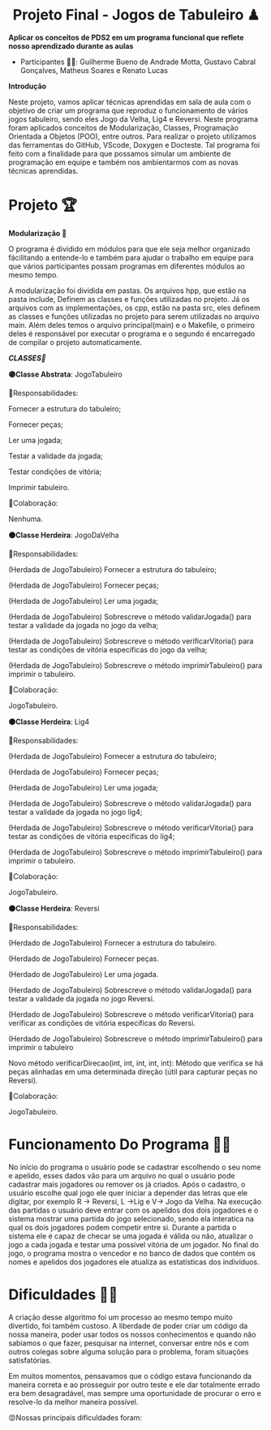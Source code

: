 <h1 align="center">                                                    Projeto Final - Jogos de Tabuleiro ♟ </h1>

**Aplicar os conceitos de PDS2 em um programa funcional que reflete nosso aprendizado durante as aulas**

- Participantes 🧑‍💻: Guilherme Bueno de Andrade Motta,  Gustavo Cabral Gonçalves, Matheus Soares e Renato Lucas

**Introdução**

Neste projeto, vamos aplicar técnicas aprendidas em sala de aula com o objetivo de criar um programa que reproduz o funcionamento de vários jogos tabuleiro, sendo eles Jogo da Velha, Lig4 e Reversi. Neste programa foram aplicados conceitos de Modularização, Classes, Programação Orientada a Objetos (POO), entre outros. Para realizar o projeto utilizamos das ferramentas do GitHub, VScode, Doxygen e Docteste. Tal programa foi feito com a finalidade para que possamos simular um ambiente de programação em equipe e também nos ambientarmos com as novas técnicas aprendidas.

# Projeto 🏆


**Modularização 🐉**

O programa é dividido em módulos para que ele seja melhor organizado fácilitando a entende-lo e também para ajudar o trabalho em equipe para que vários participantes possam programas em diferentes módulos ao mesmo tempo. 

A modularização foi dividida em pastas. Os arquivos hpp, que estão na pasta include, Definem as classes e funções utilizadas no projeto. Já os arquivos com as implementações, os cpp, estão na pasta src, eles definem as classes e funções utilizadas no projeto para serem utilizadas no arquivo main. Além deles temos o arquivo principal(main) e o Makefile, o primeiro deles é responsável por executar o programa e o segundo é encarregado de compilar o projeto automaticamente.

***CLASSES🥋***

**🟣Classe Abstrata**: JogoTabuleiro 

🧐Responsabilidades: 

Fornecer a estrutura do tabuleiro; 

Fornecer peças;

Ler uma jogada; 

Testar a validade da jogada; 

Testar condições de vitória; 

Imprimir tabuleiro.

🤝Colaboração:

Nenhuma.  


**🟠Classe Herdeira**: JogoDaVelha

🧐Responsabilidades:

(Herdada de JogoTabuleiro) Fornecer a estrutura do tabuleiro; 

(Herdada de JogoTabuleiro) Fornecer peças; 

(Herdada de JogoTabuleiro) Ler uma jogada; 

(Herdada de JogoTabuleiro) Sobrescreve o método validarJogada() para testar a validade da jogada no jogo da velha; 

(Herdada de JogoTabuleiro) Sobrescreve o método verificarVitoria() para testar as condições de vitória específicas do jogo da velha; 

(Herdada de JogoTabuleiro) Sobrescreve o método imprimirTabuleiro() para imprimir o tabuleiro. 

🤝Colaboração: 

JogoTabuleiro.


**🟠Classe Herdeira**: Lig4

🧐Responsabilidades:

(Herdada de JogoTabuleiro) Fornecer a estrutura do tabuleiro; 

(Herdada de JogoTabuleiro) Fornecer peças; 

(Herdada de JogoTabuleiro) Ler uma jogada; 

(Herdada de JogoTabuleiro) Sobrescreve o método validarJogada() para testar a validade da jogada no jogo lig4; 

(Herdada de JogoTabuleiro) Sobrescreve o método verificarVitoria() para testar as condições de vitória específicas do lig4; 

(Herdada de JogoTabuleiro) Sobrescreve o método imprimirTabuleiro() para imprimir o tabuleiro. 

🤝Colaboração: 

JogoTabuleiro.


**🟠Classe Herdeira**: Reversi

🧐Responsabilidades:

(Herdado de JogoTabuleiro) Fornecer a estrutura do tabuleiro.

(Herdado de JogoTabuleiro) Fornecer peças.

(Herdado de JogoTabuleiro) Ler uma jogada.

(Herdado de JogoTabuleiro) Sobrescreve o método validarJogada() para testar a validade da jogada no jogo Reversi.

(Herdado de JogoTabuleiro) Sobrescreve o método verificarVitoria() para verificar as condições de vitória específicas do Reversi.

(Herdado de JogoTabuleiro) Sobrescreve o método imprimirTabuleiro() para imprimir o tabuleiro

Novo método verificarDirecao(int, int, int, int, int): Método que verifica se há peças alinhadas em uma determinada direção (útil para capturar peças no Reversi).

🤝Colaboração: 

JogoTabuleiro.


# Funcionamento Do Programa 🧑‍💻

No início do programa o usuário pode se cadastrar escolhendo o seu nome e apelido, esses dados vão para um arquivo no qual o usuário pode cadastrar mais jogadores ou remover os já criados. Após o cadastro, o usuário escolhe qual jogo ele quer iniciar a depender das letras que ele digitar, por exemplo R -> Reversi, L ->Lig e V-> Jogo da Velha. Na execução das partidas o usuário deve entrar com os apelidos dos dois jogadores e o sistema mostrar uma partida do jogo selecionado, sendo ela interatica na qual os dois jogadores podem competir entre si. Durante a partida o sistema ele é capaz de checar se uma jogada é válida ou não, atualizar o jogo a cada jogada e testar uma possível vitória de um jogador. No final do jogo, o programa mostra o vencedor e no banco de dados que contém os nomes e apelidos dos jogadores ele atualiza as estatísticas dos indivíduos.



# Dificuldades 😮‍💨

 A criação desse algoritmo foi um processo ao mesmo tempo muito divertido, foi também
 custoso. A liberdade de poder criar um código da nossa maneira, poder usar todos
 os nossos conhecimentos e quando não sabiamos o que fazer, pesquisar na internet,
 conversar entre nós e com outros colegas sobre alguma solução para o problema, foram
 situações satisfatórias.

 Em muitos momentos, pensavamos que o código estava funcionando da maneira
 correta e ao prosseguir por outro teste e ele dar totalmente errado era bem
 desagradável, mas sempre uma oportunidade de procurar o erro e resolve-lo da
 melhor maneira possível.

 😡Nossas principais dificuldades foram:

